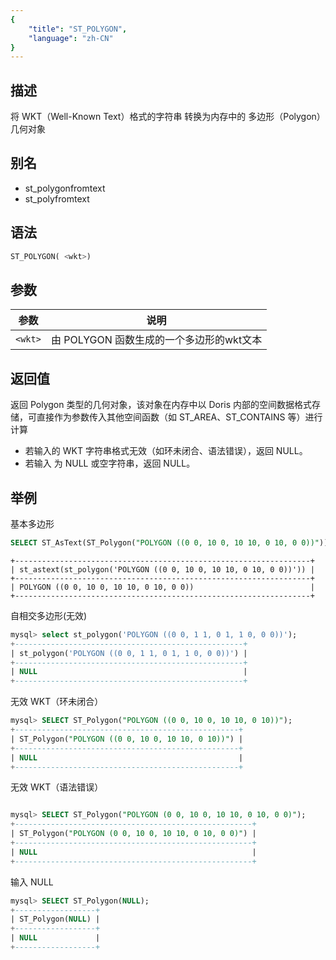 ```yaml
---
{
    "title": "ST_POLYGON",
    "language": "zh-CN"
}
---
```


<!-- 
Licensed to the Apache Software Foundation (ASF) under one
or more contributor license agreements.  See the NOTICE file
distributed with this work for additional information
regarding copyright ownership.  The ASF licenses this file
to you under the Apache License, Version 2.0 (the
"License"); you may not use this file except in compliance
with the License.  You may obtain a copy of the License at

  http://www.apache.org/licenses/LICENSE-2.0

Unless required by applicable law or agreed to in writing,
software distributed under the License is distributed on an
"AS IS" BASIS, WITHOUT WARRANTIES OR CONDITIONS OF ANY
KIND, either express or implied.  See the License for the
specific language governing permissions and limitations
under the License.
-->

## 描述

将 WKT（Well-Known Text）格式的字符串 转换为内存中的 多边形（Polygon）几何对象

## 别名

- st_polygonfromtext
- st_polyfromtext

## 语法

```sql
ST_POLYGON( <wkt>)
```

## 参数

| 参数   | 说明                 |
|------|--------------------|
| `<wkt>` | 由 POLYGON 函数生成的一个多边形的wkt文本 |

## 返回值

返回 Polygon 类型的几何对象，该对象在内存中以 Doris 内部的空间数据格式存储，可直接作为参数传入其他空间函数（如 ST_AREA、ST_CONTAINS 等）进行计算

- 若输入的 WKT 字符串格式无效（如环未闭合、语法错误），返回 NULL。
- 若输入 <wkt> 为 NULL 或空字符串，返回 NULL。

## 举例

基本多边形
```sql
SELECT ST_AsText(ST_Polygon("POLYGON ((0 0, 10 0, 10 10, 0 10, 0 0))"));
```

```text
+------------------------------------------------------------------+
| st_astext(st_polygon('POLYGON ((0 0, 10 0, 10 10, 0 10, 0 0))')) |
+------------------------------------------------------------------+
| POLYGON ((0 0, 10 0, 10 10, 0 10, 0 0))                          |
+------------------------------------------------------------------+
```

自相交多边形(无效)

```sql
mysql> select st_polygon('POLYGON ((0 0, 1 1, 0 1, 1 0, 0 0))');
+---------------------------------------------------+
| st_polygon('POLYGON ((0 0, 1 1, 0 1, 1 0, 0 0))') |
+---------------------------------------------------+
| NULL                                              |
+---------------------------------------------------+
```

无效 WKT（环未闭合）

```sql
mysql> SELECT ST_Polygon("POLYGON ((0 0, 10 0, 10 10, 0 10))");
+--------------------------------------------------+
| ST_Polygon("POLYGON ((0 0, 10 0, 10 10, 0 10))") |
+--------------------------------------------------+
| NULL                                             |
+--------------------------------------------------+
```

无效 WKT（语法错误）

```sql

mysql> SELECT ST_Polygon("POLYGON (0 0, 10 0, 10 10, 0 10, 0 0)");
+-----------------------------------------------------+
| ST_Polygon("POLYGON (0 0, 10 0, 10 10, 0 10, 0 0)") |
+-----------------------------------------------------+
| NULL                                                |
+-----------------------------------------------------+
```

输入 NULL

```sql
mysql> SELECT ST_Polygon(NULL);
+------------------+
| ST_Polygon(NULL) |
+------------------+
| NULL             |
+------------------+
```